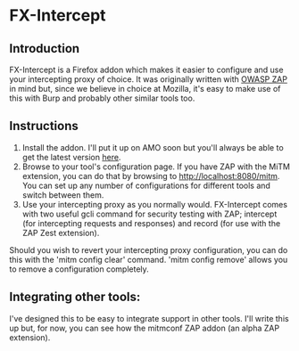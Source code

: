 FX-Intercept
============

Introduction
------------

FX-Intercept is a Firefox addon which makes it easier to configure and use
your intercepting proxy of choice. It was originally written with [OWASP
ZAP](https://www.owasp.org/index.php/OWASP_Zed_Attack_Proxy_Project) in mind
but, since we believe in choice at Mozilla, it's easy to make use of this with
Burp and probably other similar tools too.

Instructions
------------
1. Install the addon. I'll put it up on AMO soon but you'll always be able
   to get the latest version
   [here](https://github.com/mozmark/Mitm-Tool/blob/master/fx-intercept.xpi).
2. Browse to your tool's configuration page. If you have ZAP with the MiTM
   extension, you can do that by browsing to <http://localhost:8080/mitm>.
   You can set up any number of configurations for different tools and switch
   between them.
3. Use your intercepting proxy as you normally would. FX-Intercept comes
   with two useful gcli command for security testing with ZAP; intercept
   (for intercepting requests and responses) and record (for use with the
   ZAP Zest extension).

Should you wish to revert your intercepting proxy configuration, you can do
this with the 'mitm config clear' command. 'mitm config remove' allows you to
remove a configuration completely.

Integrating other tools:
------------------------
I've designed this to be easy to integrate support in other tools. I'll
write this up but, for now, you can see how the mitmconf ZAP addon (an alpha
ZAP extension).

